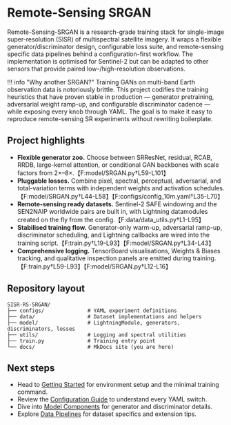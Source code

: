 # Remote-Sensing SRGAN

Remote-Sensing-SRGAN is a research-grade training stack for single-image super-resolution (SISR) of multispectral satellite imagery. It wraps a flexible generator/discriminator design, configurable loss suite, and remote-sensing specific data pipelines behind a configuration-first workflow. The implementation is optimised for Sentinel-2 but can be adapted to other sensors that provide paired low-/high-resolution observations.

!!! info "Why another SRGAN?"
    Training GANs on multi-band Earth observation data is notoriously brittle. This project codifies the training heuristics that have proven stable in production — generator pretraining, adversarial weight ramp-up, and configurable discriminator cadence — while exposing every knob through YAML. The goal is to make it easy to reproduce remote-sensing SR experiments without rewriting boilerplate.

## Project highlights

* **Flexible generator zoo.** Choose between SRResNet, residual, RCAB, RRDB, large-kernel attention, or conditional GAN backbones with scale factors from 2×–8×.【F:model/SRGAN.py†L59-L101】
* **Pluggable losses.** Combine pixel, spectral, perceptual, adversarial, and total-variation terms with independent weights and activation schedules.【F:model/SRGAN.py†L44-L58】【F:configs/config_10m.yaml†L35-L70】
* **Remote-sensing ready datasets.** Sentinel-2 SAFE windowing and the SEN2NAIP worldwide pairs are built in, with Lightning datamodules created on the fly from the config.【F:data/data_utils.py†L1-L95】
* **Stabilised training flow.** Generator-only warm-up, adversarial ramp-up, discriminator scheduling, and Lightning callbacks are wired into the training script.【F:train.py†L19-L93】【F:model/SRGAN.py†L34-L43】
* **Comprehensive logging.** TensorBoard visualisations, Weights & Biases tracking, and qualitative inspection panels are emitted during training.【F:train.py†L59-L93】【F:model/SRGAN.py†L12-L16】

## Repository layout

```
SISR-RS-SRGAN/
├── configs/              # YAML experiment definitions
├── data/                 # Dataset implementations and helpers
├── model/                # LightningModule, generators, discriminators, losses
├── utils/                # Logging and spectral utilities
├── train.py              # Training entry point
└── docs/                 # MkDocs site (you are here)
```

## Next steps

* Head to [Getting Started](getting-started.md) for environment setup and the minimal training command.
* Review the [Configuration Guide](configuration.md) to understand every YAML switch.
* Dive into [Model Components](architecture.md) for generator and discriminator details.
* Explore [Data Pipelines](data.md) for dataset specifics and extension tips.

